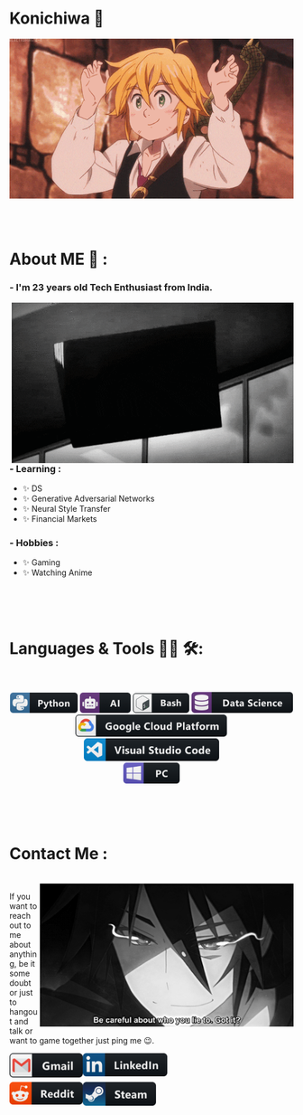 # Konichiwa 👋

<div align="center">
<img hight="300" width="700" alt="GIF" align="center" src="https://github.com/YellowFoxH4xor/YellowFoxH4xor/blob/main/assets/208593.gif">
</div>

</br>
</br>
</br>


# About ME 💬 :

### - I'm 23 years old Tech Enthusiast from India.

<img hight="400" width="500" alt="GIF" align="right" src="https://github.com/YellowFoxH4xor/YellowFoxH4xor/blob/main/assets/giphy.gif">

### - Learning :
- ✨ DS
- ✨ Generative Adversarial Networks
- ✨ Neural Style Transfer
- ✨ Financial Markets

### - Hobbies : 
- ✨ Gaming
- ✨ Watching Anime 

</br>
</br>
</br>



# Languages & Tools 👨‍💻 🛠:
</br>

<p align="center">
<img src="https://github.com/YellowFoxH4xor/YellowFoxH4xor/blob/main/assets/icons/python.png" alt="python" width="120" hight="50">
<img src="https://github.com/YellowFoxH4xor/YellowFoxH4xor/blob/main/assets/icons/ai.png" alt="AI" width="90" hight="50">
<img src="https://github.com/YellowFoxH4xor/YellowFoxH4xor/blob/main/assets/icons/bash.png" alt="bash" width="100" hight="50">
<img src="https://github.com/YellowFoxH4xor/YellowFoxH4xor/blob/main/assets/icons/datascience.png" alt="datascience" width="180" hight="50">
</br>
<img src="https://github.com/YellowFoxH4xor/YellowFoxH4xor/blob/main/assets/icons/google_cloud_platform.png" alt="google_cloud_platform" width="270" hight="50">
<img src="https://github.com/YellowFoxH4xor/YellowFoxH4xor/blob/main/assets/icons/visualstudio_code.png" alt="visualstudio_code" width="240" hight="50">
</br>
<img src="https://github.com/YellowFoxH4xor/YellowFoxH4xor/blob/main/assets/icons/pc.png" alt="pc" width="100" hight="50">
</p>
</br>
</br>
</br>


# Contact Me :
<p>
 </br>


<img hight="320" width="450" align="right" alt="GIF" src="https://github.com/YellowFoxH4xor/YellowFoxH4xor/blob/main/assets/93195.gif">


If you want to reach out to me about anything, be it some doubt or just to hangout and talk or want to game together just ping me 😉.

<a href="mailto:yellowfoxh4xor@gmail.com">
 <img align="left" alt="Gmail" width="130" hight="100" src="https://github.com/YellowFoxH4xor/YellowFoxH4xor/blob/main/assets/icons/gmail.png" />
</a>
<a href="https://www.linkedin.com/in/akshat-katiyar/">
  <img align="left" alt="Linkedin" width="150" hight="100" src="https://github.com/YellowFoxH4xor/YellowFoxH4xor/blob/main/assets/icons/linkedin.png" />
</br>
</br>
</br>
</a>
<a href="https://www.reddit.com/user/akki18797">
  <img align="left" alt=" Reddit" width="130" hight="100" src="https://github.com/YellowFoxH4xor/YellowFoxH4xor/blob/main/assets/icons/reddit.png" />
</a>
<a href="https://steamcommunity.com/profiles/76561198209148876/">
  <img align="left" alt="Steam" width="130" hight="100" src="https://github.com/YellowFoxH4xor/YellowFoxH4xor/blob/main/assets/icons/steam.png" />
</a>
 </p>
</br>
</br>
</br>
</br>
</br>
</br>
</br>
